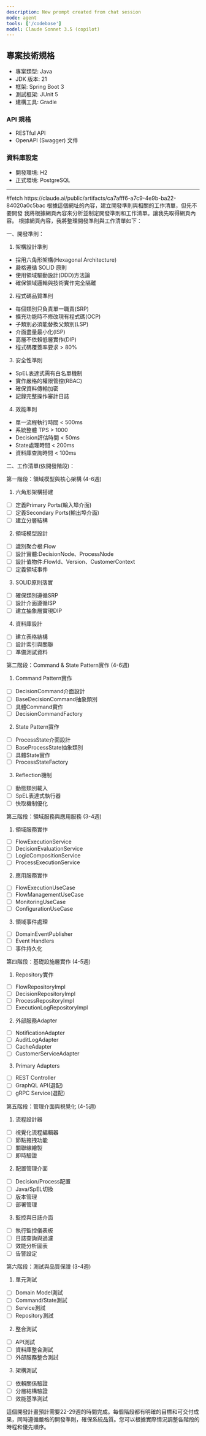 ```yaml
---
description: New prompt created from chat session
mode: agent
tools: ['/codebase']
model: Claude Sonnet 3.5 (copilot)
---
```


## 專案技術規格

- 專案類型: Java
- JDK 版本: 21
- 框架: Spring Boot 3
- 測試框架: JUnit 5
- 建構工具: Gradle

### API 規格
- RESTful API
- OpenAPI (Swagger) 文件

### 資料庫設定
- 開發環境: H2
- 正式環境: PostgreSQL


---
<user>
#fetch https://claude.ai/public/artifacts/ca7afff6-a7c9-4e9b-ba22-84020a0c5bac
根據這個網址的內容，建立開發準則與相關的工作清單，但先不要開發
</user>
<assistant>
我將根據網頁內容來分析並制定開發準則和工作清單。讓我先取得網頁內容。 根據網頁內容，我將整理開發準則與工作清單如下：

一、開發準則：

1. 架構設計準則
- 採用六角形架構(Hexagonal Architecture)
- 嚴格遵循 SOLID 原則
- 使用領域驅動設計(DDD)方法論 
- 確保領域邏輯與技術實作完全隔離

2. 程式碼品質準則
- 每個類別只負責單一職責(SRP)
- 擴充功能時不修改現有程式碼(OCP)
- 子類別必須能替換父類別(LSP) 
- 介面盡量最小化(ISP)
- 高層不依賴低層實作(DIP)
- 程式碼覆蓋率要求 > 80%

3. 安全性準則
- SpEL表達式需有白名單機制
- 實作嚴格的權限管控(RBAC)
- 確保資料傳輸加密
- 記錄完整操作審計日誌

4. 效能準則
- 單一流程執行時間 < 500ms
- 系統整體 TPS > 1000
- Decision評估時間 < 50ms
- State處理時間 < 200ms
- 資料庫查詢時間 < 100ms

二、工作清單(依開發階段)：

第一階段：領域模型與核心架構 (4-6週)
1. 六角形架構搭建
- [ ] 定義Primary Ports(輸入埠介面)
- [ ] 定義Secondary Ports(輸出埠介面) 
- [ ] 建立分層結構

2. 領域模型設計
- [ ] 識別聚合根:Flow
- [ ] 設計實體:DecisionNode、ProcessNode
- [ ] 設計值物件:FlowId、Version、CustomerContext
- [ ] 定義領域事件

3. SOLID原則落實
- [ ] 確保類別遵循SRP
- [ ] 設計介面遵循ISP  
- [ ] 建立抽象層實現DIP

4. 資料庫設計
- [ ] 建立表格結構
- [ ] 設計索引與關聯
- [ ] 準備測試資料

第二階段：Command & State Pattern實作 (4-6週)
1. Command Pattern實作
- [ ] DecisionCommand介面設計
- [ ] BaseDecisionCommand抽象類別
- [ ] 具體Command實作
- [ ] DecisionCommandFactory

2. State Pattern實作
- [ ] ProcessState介面設計 
- [ ] BaseProcessState抽象類別
- [ ] 具體State實作
- [ ] ProcessStateFactory

3. Reflection機制
- [ ] 動態類別載入
- [ ] SpEL表達式執行器
- [ ] 快取機制優化

第三階段：領域服務與應用服務 (3-4週)
1. 領域服務實作
- [ ] FlowExecutionService
- [ ] DecisionEvaluationService
- [ ] LogicCompositionService
- [ ] ProcessExecutionService

2. 應用服務實作
- [ ] FlowExecutionUseCase
- [ ] FlowManagementUseCase
- [ ] MonitoringUseCase
- [ ] ConfigurationUseCase

3. 領域事件處理
- [ ] DomainEventPublisher
- [ ] Event Handlers
- [ ] 事件持久化

第四階段：基礎設施層實作 (4-5週)
1. Repository實作
- [ ] FlowRepositoryImpl
- [ ] DecisionRepositoryImpl 
- [ ] ProcessRepositoryImpl
- [ ] ExecutionLogRepositoryImpl

2. 外部服務Adapter
- [ ] NotificationAdapter
- [ ] AuditLogAdapter
- [ ] CacheAdapter
- [ ] CustomerServiceAdapter

3. Primary Adapters 
- [ ] REST Controller
- [ ] GraphQL API(選配)
- [ ] gRPC Service(選配)

第五階段：管理介面與視覺化 (4-5週)
1. 流程設計器
- [ ] 視覺化流程編輯器
- [ ] 節點拖拽功能
- [ ] 關聯線繪製
- [ ] 即時驗證

2. 配置管理介面
- [ ] Decision/Process配置
- [ ] Java/SpEL切換
- [ ] 版本管理
- [ ] 部署管理

3. 監控與日誌介面
- [ ] 執行監控儀表板
- [ ] 日誌查詢與過濾
- [ ] 效能分析圖表
- [ ] 告警設定

第六階段：測試與品質保證 (3-4週)
1. 單元測試
- [ ] Domain Model測試
- [ ] Command/State測試
- [ ] Service測試
- [ ] Repository測試

2. 整合測試
- [ ] API測試
- [ ] 資料庫整合測試
- [ ] 外部服務整合測試

3. 架構測試
- [ ] 依賴關係驗證
- [ ] 分層結構驗證
- [ ] 效能基準測試

這個開發計畫預計需要22-29週的時間完成。每個階段都有明確的目標和可交付成果，同時遵循嚴格的開發準則，確保系統品質。您可以根據實際情況調整各階段的時程和優先順序。
</assistant>